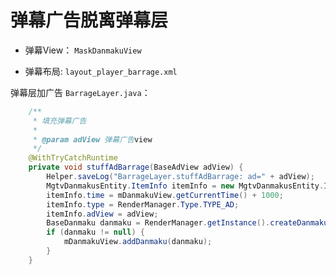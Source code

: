 # 弹幕广告脱离弹幕层

- 弹幕View： `MaskDanmakuView`

- 弹幕布局: `layout_player_barrage.xml`

弹幕层加广告 `BarrageLayer.java`：

```java
    /**
     * 填充弹幕广告
     *
     * @param adView 弹幕广告view
     */
    @WithTryCatchRuntime
    private void stuffAdBarrage(BaseAdView adView) {
        Helper.saveLog("BarrageLayer.stuffAdBarrage: ad=" + adView);
        MgtvDanmakusEntity.ItemInfo itemInfo = new MgtvDanmakusEntity.ItemInfo();
        itemInfo.time = mDanmakuView.getCurrentTime() + 1000;
        itemInfo.type = RenderManager.Type.TYPE_AD;
        itemInfo.adView = adView;
        BaseDanmaku danmaku = RenderManager.getInstance().createDanmaku(mDanmakuContext, itemInfo);
        if (danmaku != null) {
            mDanmakuView.addDanmaku(danmaku);
        }
    }
```

